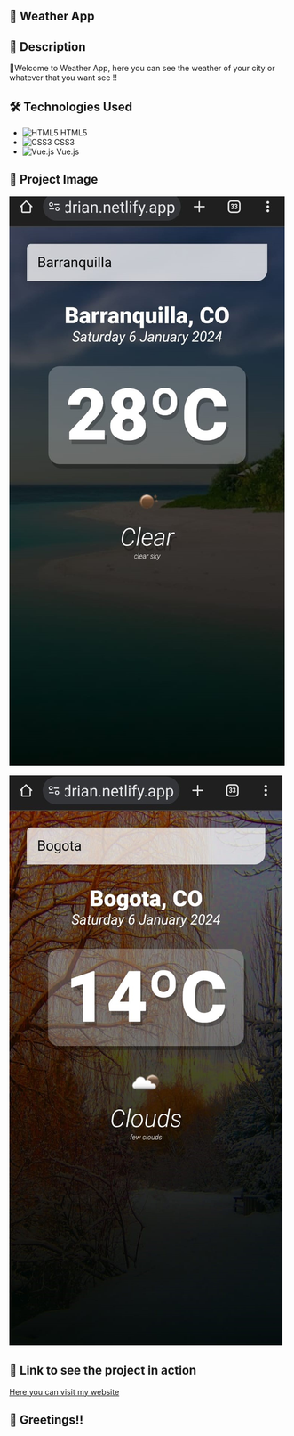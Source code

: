 ## :rocket: Weather App

## :page_with_curl: Description

🎉Welcome to Weather App, here you can see the weather of your city or whatever that you want see !!

## :hammer_and_wrench: Technologies Used

- ![HTML5](https://img.icons8.com/color/48/000000/html-5--v1.png) HTML5
- ![CSS3](https://img.icons8.com/color/48/000000/css3.png) CSS3
- ![Vue.js](https://img.icons8.com/color/48/000000/vue-js.png) Vue.js

## :camera_flash: Project Image

![Image - App1](https://github.com/Adrian97G/WeatherApp/blob/main/weatherapp1.jpeg)

![Image - App1](https://github.com/Adrian97G/WeatherApp/blob/main/weatherapp2.jpeg)

## :link: Link to see the project in action

[Here you can visit my website](https://weather-app-adrian.netlify.app)

## :wave: Greetings!!

